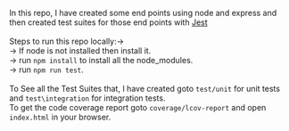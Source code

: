 In this repo, I have created some end points using node and express and then created test suites for those end points with <a href="https://jestjs.io/">Jest</a><br><br>
Steps to run this repo locally:-><br>
	-> If node is not installed then install it.<br>
	-> run `npm install` to install all the node_modules.<br>
	-> run `npm run test`.<br><br>
To See all the Test Suites that, I have created goto `test/unit` for unit tests and `test\integration` for integration tests.<br> 
To get the code coverage report goto `coverage/lcov-report` and open `index.html` in your browser.<br>